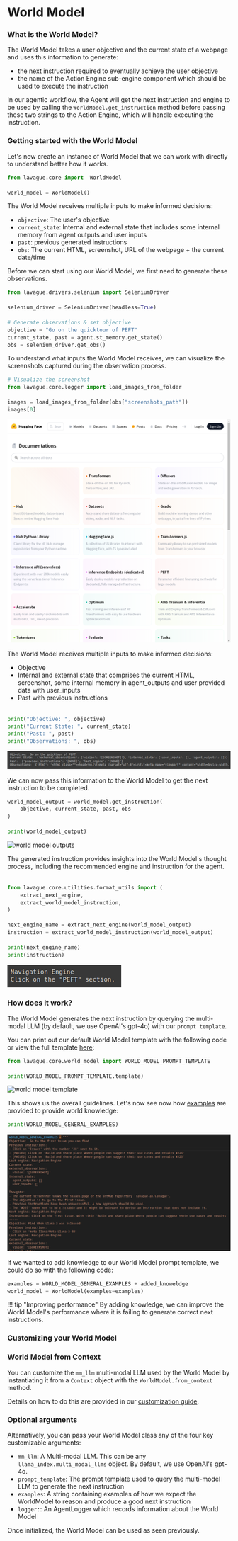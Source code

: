# World Model

### What is the World Model?

The World Model takes a user objective and the current state of a webpage and uses this information to generate:

- the next instruction required to eventually achieve the user objective
- the name of the Action Engine sub-engine component which should be used to execute the instruction

In our agentic workflow, the Agent will get the next instruction and engine to be used by calling the `WorldModel.get_instruction` method before passing these two strings to the Action Engine, which will handle executing the instruction.

### Getting started with the World Model 

Let's now create an instance of World Model that we can work with directly to understand better how it works.

```python
from lavague.core import  WorldModel

world_model = WorldModel()
```

The World Model receives multiple inputs to make informed decisions:
- `objective`: The user's objective
- `current_state`: Internal and external state that includes some internal memory from agent outputs and user inputs
- `past`: previous generated instructions
- `obs`: The current HTML, screenshot, URL of the webpage + the current date/time

Before we can start using our World Model, we first need to generate these observations.

```python
from lavague.drivers.selenium import SeleniumDriver

selenium_driver = SeleniumDriver(headless=True)

# Generate observations & set objective
objective = "Go on the quicktour of PEFT"
current_state, past = agent.st_memory.get_state()
obs = selenium_driver.get_obs()
```

To understand what inputs the World Model receives, we can visualize the screenshots captured during the observation process.

```python
# Visualize the screenshot
from lavague.core.logger import load_images_from_folder

images = load_images_from_folder(obs["screenshots_path"])
images[0]
```
![world model screenshot](../../assets/world-model-screenshot.png)

The World Model receives multiple inputs to make informed decisions:
- Objective
- Internal and external state that comprises the current HTML, screenshot, some internal memory in agent_outputs and user provided data with user_inputs
- Past with previous instructions

```python

print("Objective: ", objective)
print("Current State: ", current_state)
print("Past: ", past)
print("Observations: ", obs)
```

![world model inputs](../../assets/world-model-inputs.png)

We can now pass this information to the World Model to get the next instruction to be completed. 

```python
world_model_output = world_model.get_instruction(
    objective, current_state, past, obs
)

print(world_model_output)
```

![world model outputs](../../assets/world-model-outputs.png)

The generated instruction provides insights into the World Model's thought process, including the recommended engine and instruction for the agent.

```python

from lavague.core.utilities.format_utils import (
    extract_next_engine,
    extract_world_model_instruction,
)

next_engine_name = extract_next_engine(world_model_output)
instruction = extract_world_model_instruction(world_model_output)

print(next_engine_name)
print(instruction)
```

![world model instruction](../../assets/world-model-instruction.png)

### How does it work?

The World Model generates the next instruction by querying the multi-modal LLM (by default, we use OpenAI's gpt-4o) with our `prompt template`. 

You can print out our default World Model template with the following code or view the full template [here](https://github.com/lavague-ai/LaVague/blob/d046e6ccba87bc629b8608046b5001020fa5382e/lavague-core/lavague/core/world_model.py#L213):

```python
from lavague.core.world_model import WORLD_MODEL_PROMPT_TEMPLATE

print(WORLD_MODEL_PROMPT_TEMPLATE.template)
```

![world model template](../../assets/world-model-template.png)

This shows us the overall guidelines. Let's now see now how [examples](https://github.com/lavague-ai/LaVague/blob/d046e6ccba87bc629b8608046b5001020fa5382e/lavague-core/lavague/core/world_model.py#L11) are provided to provide world knowledge:

```python
print(WORLD_MODEL_GENERAL_EXAMPLES)
```

![world model examples](../../assets/world-model-examples.png)


If we wanted to add knowledge to our World Model prompt template, we could do so with the following code:

```python
examples = WORLD_MODEL_GENERAL_EXAMPLES + added_knoweldge
world_model = WorldModel(examples=examples)
```

!!! tip "Improving performance"
    By adding knowledge, we can improve the World Model's performance where it is failing to generate correct next instructions.

### Customizing your World Model

### World Model from Context

You can customize the `mm_llm` multi-modal LLM used by the World Model by instantiating it from a `Context` object with the `WorldModel.from_context` method.

Details on how to do this are provided in our [customization guide](../get-started/customization.md).

### Optional arguments

Alternatively, you can pass your World Model class any of the four key customizable arguments:

- `mm_llm`: A Multi-modal LLM. This can be any `llama_index.multi_modal_llms` object. By default, we use OpenAI's gpt-4o.
- `prompt_template`: The prompt template used to query the multi-model LLM to generate the next instruction
- `examples`: A string containing examples of how we expect the WorldModel to reason and produce a good next instruction
- `logger:`: An AgentLogger which records information about the World Model

Once initialized, the World Model can be used as seen previously.